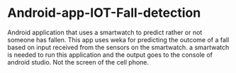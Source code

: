 # Android-app-IOT-Fall-detection
Android application that uses a smartwatch to predict rather or not someone has fallen. This app uses weka for predicting the outcome of a fall based on input received from the sensors on the smartwatch. a smartwatch is needed to run this application and the output goes to the console of android studio. Not the screen of the cell phone.
